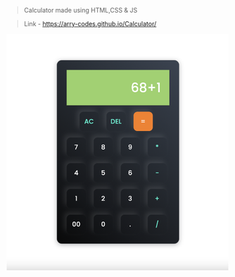 >Calculator made using HTML,CSS & JS

>Link - https://arry-codes.github.io/Calculator/

<img width="938" alt="Screenshot" src="https://github.com/arry-codes/Calculator/blob/main/calc.png">
